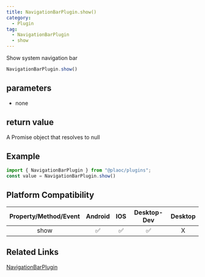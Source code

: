 ```yaml
---
title: NavigationBarPlugin.show()
category:
  - Plugin
tag:
  - NavigationBarPlugin
  - show 
---
```


Show system navigation bar

```js
NavigationBarPlugin.show()
```

## parameters

  - none

## return value

  A Promise object that resolves to null

## Example
```js
import { NavigationBarPlugin } from "@plaoc/plugins";
const value = NavigationBarPlugin.show()
```


## Platform Compatibility

| Property/Method/Event| Android | IOS | Desktop-Dev | Desktop |
|:--------------------:|:-------:|:---:|:-----------:|:-------:|
| show                 | ✅      | ✅  | ✅          | X       |

## Related Links

[NavigationBarPlugin](./index.md)


